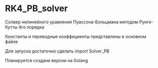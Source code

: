 # RK4_PB_solver
Солвер нелинейного уравнения Пуассона-Больцмана методом Рунге-Кутты 4го порядка

Константы и переводные коэффициенты представлены в основном файле


Для запуска достаточно сделать import Solver_PB

Планируется создани версии на Golang


